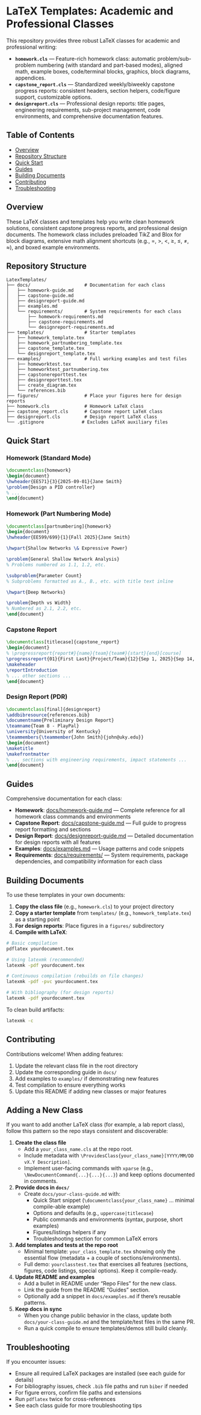 # LaTeX Templates: Academic and Professional Classes

This repository provides three robust LaTeX classes for academic and professional writing:

- **`homework.cls`** — Feature-rich homework class: automatic problem/sub-problem numbering (with standard and part-based modes), aligned math, example boxes, code/terminal blocks, graphics, block diagrams, appendices.
- **`capstone_report.cls`** — Standardized weekly/biweekly capstone progress reports: consistent headers, section helpers, code/figure support, customizable options.
- **`designreport.cls`** — Professional design reports: title pages, engineering requirements, sub-project management, code environments, and comprehensive documentation features.

## Table of Contents

- [Overview](#overview)
- [Repository Structure](#repository-structure)
- [Quick Start](#quick-start)
- [Guides](#guides)
- [Building Documents](#building-documents)
- [Contributing](#contributing)
- [Troubleshooting](#troubleshooting)

## Overview

These LaTeX classes and templates help you write clean homework solutions, consistent capstone progress reports, and professional design documents. The homework class includes preloaded TikZ and Blox for block diagrams, extensive math alignment shortcuts (e.g., =, >, <, ≥, ≤, ≠, ≈), and boxed example environments.

## Repository Structure

```
LatexTemplates/
├── docs/                    # Documentation for each class
│   ├── homework-guide.md
│   ├── capstone-guide.md
│   ├── designreport-guide.md
│   ├── examples.md
│   └── requirements/        # System requirements for each class
│       ├── homework-requirements.md
│       ├── capstone-requirements.md
│       └── designreport-requirements.md
├── templates/               # Starter templates
│   ├── homework_template.tex
│   ├── homework_partnumbering_template.tex
│   ├── capstone_template.tex
│   └── designreport_template.tex
├── examples/                # Full working examples and test files
│   ├── homeworktest.tex
│   ├── homeworktest_partnumbering.tex
│   ├── capstonereporttest.tex
│   ├── designreporttest.tex
│   ├── create_diagram.tex
│   └── references.bib
├── figures/                 # Place your figures here for design reports
├── homework.cls             # Homework LaTeX class
├── capstone_report.cls      # Capstone report LaTeX class
├── designreport.cls         # Design report LaTeX class
└── .gitignore              # Excludes LaTeX auxiliary files
```

## Quick Start

### Homework (Standard Mode)

```latex
\documentclass{homework}
\begin{document}
\hwheader{EE571}{3}{2025-09-01}{Jane Smith}
\problem{Design a PID controller}
% ...
\end{document}
```

### Homework (Part Numbering Mode)

```latex
\documentclass[partnumbering]{homework}
\begin{document}
\hwheader{EE599/699}{1}{Fall 2025}{Jane Smith}

\hwpart{Shallow Networks \& Expressive Power}

\problem{General Shallow Network Analysis}
% Problems numbered as 1.1, 1.2, etc.

\subproblem{Parameter Count}
% Subproblems formatted as A., B., etc. with title text inline

\hwpart{Deep Networks}

\problem{Depth vs Width}
% Numbered as 2.1, 2.2, etc.
\end{document}
```

### Capstone Report

```latex
\documentclass[titlecase]{capstone_report}
\begin{document}
% \progressreport{report#}{name}{team}{team#}{start}{end}[course]
\progressreport{01}{First Last}{Project/Team}{12}{Sep 1, 2025}{Sep 14, 2025}[Course Name]
\makeheader
\reportIntroduction
% ... other sections ...
\end{document}
```

### Design Report (PDR)

```latex
\documentclass[final]{designreport}
\addbibresource{references.bib}
\documentname{Preliminary Design Report}
\teamname{Team 8 - PlayPal}
\university{University of Kentucky}
\teammembers{\teammember{John Smith}{john@uky.edu}}
\begin{document}
\maketitle
\makefrontmatter
% ... sections with engineering requirements, impact statements ...
\end{document}
```

## Guides

Comprehensive documentation for each class:

- **Homework**: [docs/homework-guide.md](docs/homework-guide.md) — Complete reference for all homework class commands and environments
- **Capstone Report**: [docs/capstone-guide.md](docs/capstone-guide.md) — Full guide to progress report formatting and sections
- **Design Report**: [docs/designreport-guide.md](docs/designreport-guide.md) — Detailed documentation for design reports with all features
- **Examples**: [docs/examples.md](docs/examples.md) — Usage patterns and code snippets
- **Requirements**: [docs/requirements/](docs/requirements/) — System requirements, package dependencies, and compatibility information for each class

## Building Documents

To use these templates in your own documents:

1. **Copy the class file** (e.g., `homework.cls`) to your project directory
2. **Copy a starter template** from `templates/` (e.g., `homework_template.tex`) as a starting point
3. **For design reports**: Place figures in a `figures/` subdirectory
4. **Compile with LaTeX**:

```bash
# Basic compilation
pdflatex yourdocument.tex

# Using latexmk (recommended)
latexmk -pdf yourdocument.tex

# Continuous compilation (rebuilds on file changes)
latexmk -pdf -pvc yourdocument.tex

# With bibliography (for design reports)
latexmk -pdf yourdocument.tex
```

To clean build artifacts:

```bash
latexmk -c
```

## Contributing

Contributions welcome! When adding features:

1. Update the relevant class file in the root directory
2. Update the corresponding guide in `docs/`
3. Add examples to `examples/` if demonstrating new features
4. Test compilation to ensure everything works
5. Update this README if adding new classes or major features

## Adding a New Class

If you want to add another LaTeX class (for example, a lab report class), follow this pattern so the repo stays consistent and discoverable:

1. **Create the class file**
   - Add a `your_class_name.cls` at the repo root.
   - Include metadata with `\ProvidesClass{your_class_name}[YYYY/MM/DD vX.Y Description]`.
   - Implement user-facing commands with `xparse` (e.g., `\NewDocumentCommand{...}{...}{...}`) and keep options documented in comments.
2. **Provide docs in `docs/`**
   - Create `docs/your-class-guide.md` with:
     - Quick Start snippet (`\documentclass{your_class_name}` … minimal compile-able example)
     - Options and defaults (e.g., `uppercase|titlecase`)
     - Public commands and environments (syntax, purpose, short examples)
     - Figures/listings helpers if any
     - Troubleshooting section for common LaTeX errors
3. **Add templates and tests at the repo root**
   - Minimal template: `your_class_template.tex` showing only the essential flow (metadata + a couple of sections/environments).
   - Full demo: `yourclasstest.tex` that exercises all features (sections, figures, code listings, special options). Keep it compile-ready.
4. **Update README and examples**
   - Add a bullet in README under “Repo Files” for the new class.
   - Link the guide from the README “Guides” section.
   - Optionally add a snippet in `docs/examples.md` if there’s reusable patterns.
5. **Keep docs in sync**
   - When you change public behavior in the class, update both `docs/your-class-guide.md` and the template/test files in the same PR.
   - Run a quick compile to ensure templates/demos still build cleanly.

## Troubleshooting

If you encounter issues:

- Ensure all required LaTeX packages are installed (see each guide for details)
- For bibliography issues, check `.bib` file paths and run `biber` if needed
- For figure errors, confirm file paths and extensions
- Run `pdflatex` twice for cross-references
- See each class guide for more troubleshooting tips
